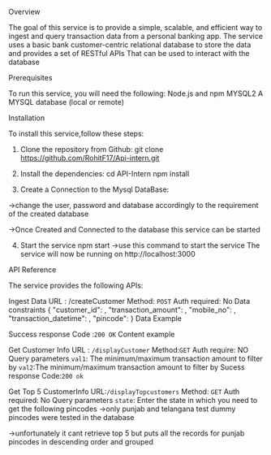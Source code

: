 Overview

The goal of this service is to provide a simple, scalable, and efficient way to ingest and query transaction data from a personal banking app. The service uses a basic bank customer-centric relational database to store the data and provides a set of RESTful APIs
That can be used to interact with the database



Prerequisites

To run this service, you will need the following:
Node.js and npm
MYSQL2
A MYSQL database (local or remote)



Installation

To install this service,follow these steps:

1. Clone the repository from Github:
git clone   https://github.com/RohitF17/Api-intern.git

2. Install the dependencies:
cd API-Intern
npm install

3. Create a Connection to the Mysql DataBase:


->change the user, password and database accordingly to the requirement of the created database 

->Once Created and Connected to the database this service can be started 

4. Start the service
npm start
->use this command to start the service 
The service will now be running on http://localhost:3000

API Reference

The service provides the following APIs:



Ingest Data
URL :  /createCustomer
Method: `POST`
Auth required: No
Data constraints
{
    "customer_id": <int>,
    "transaction_amount": <float>,
    "mobile_no": <string>,
    "transaction_datetime": <datetime>,
    "pincode": <string>
}
Data Example

Success response
Code :`200 OK`
Content example





Get Customer Info
URL : `/displayCustomer`
Method:`GET`
Auth require: NO
Query parameters
`val1`: The minimum/maximum transaction amount to filter by 
`val2`:The minimum/maximum transaction amount to filter by 
Sucess response
Code:`200 ok`








Get Top 5 CustomerInfo
URL:`/displayTopcustomers`
Method: `GET`
Auth required: No
Query parameters
`state`: Enter the state in which you need to get the following pincodes
->only punjab and telangana test dummy pincodes were tested in the database



->unfortunately it cant retrieve top 5 but puts all the records for punjab pincodes in descending order and grouped 







